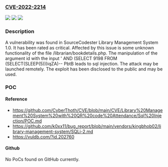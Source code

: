 ### [CVE-2022-2214](https://cve.mitre.org/cgi-bin/cvename.cgi?name=CVE-2022-2214)
![](https://img.shields.io/static/v1?label=Product&message=Library%20Management%20System&color=blue)
![](https://img.shields.io/static/v1?label=Version&message=n%2Fa&color=blue)
![](https://img.shields.io/static/v1?label=Vulnerability&message=CWE-89%20SQL%20Injection&color=brighgreen)

### Description

A vulnerability was found in SourceCodester Library Management System 1.0. It has been rated as critical. Affected by this issue is some unknown functionality of the file /librarian/bookdetails.php. The manipulation of the argument id with the input ' AND (SELECT 9198 FROM (SELECT(SLEEP(5)))iqZA)-- PbtB leads to sql injection. The attack may be launched remotely. The exploit has been disclosed to the public and may be used.

### POC

#### Reference
- https://github.com/CyberThoth/CVE/blob/main/CVE/Library%20Management%20System%20with%20QR%20code%20Attendance/Sql%20Injection/POC.md
- https://github.com/k0xx11/bug_report/blob/main/vendors/kingbhob02/library-management-system/SQLi-2.md
- https://vuldb.com/?id.202760

#### Github
No PoCs found on GitHub currently.

